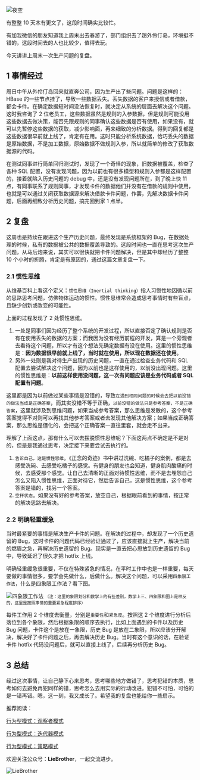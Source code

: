 
![夜空](http://www.liebrother.com/upload/ffffaf460e7a4b67a62473a08d6f75f0_0053_01.jpg) 

有整整 10 天木有更文了，这段时间确实比较忙。

有加我微信的朋友知道我上周末出去春游了，部门组织去了趟外伶仃岛，环境挺不错的，这段时间去的人也比较少，值得去玩。

今天讲讲上周末一次生产问题的复盘。

## 1 事情经过
周日中午从外伶仃岛回来就直奔公司，因为生产出了些问题。问题是这样的：HBase 的一些节点挂了，导致一些数据丢失。丢失数据的客户来授信或者借款，都会卡件。在确定数据短时间没法恢复时，就决定从系统的层面去解决这个问题。这时我咨询了 2 位老员工，这些数据虽然是规则的入参数据，但是规则可能没用这些数据去做决策，能否先跟规则的同事确认这些数据是否有使用，如果没有，就可以先暂停这些数据的获取，减少影响面，再来细致的分析数据。得到的回复都是这些数据很早前就上线了，肯定有在用。这时只能分析系统数据，恰巧丢失的数据是原始数据，不是加工数据，原始数据不做规则入参，所以就简单的修改了获取数据源的代码。

在测试同事进行简单回归测试时，发现了一个奇怪的现象，旧数据被覆盖，检查了各种 SQL 配置，没有发现问题，因为以前也有很多模型和规则入参都是这样配置的，接着就陷入历史问题的 debug 中，还是没有发现问题所在，到了晚上快 11 点，有同事联系了规则同事，才发现卡件的数据他们并没有在借款的规则中使用，也就是可以通过关闭获取数据源来解决借款卡件问题，作罢，先解决数据卡件问题，后面再细致分析历史问题，搞完回到家 1 点半。

## 2 复盘
这周也是持续在跟进这个生产历史问题，最终发现是系统框架的 Bug，在数据处理的时候，私有的数据被公共的数据覆盖导致的。这段时间也一直在思考这次生产问题，从马后炮来说，其实可以很快就把卡件问题解决，但是其中却经历了整整 10 个小时的折腾，肯定是有原因的，通过这篇文章复盘一下。

### 2.1 惯性思维
从维基百科上看这个定义：`惯性思维（Inertial thinking）`指人习惯性地因循以前的思路思考问题，仿佛物体运动的惯性。惯性思维常会造成思考事情时有些盲点，且缺少创新或改变的可能性。

上面的过程发现了 2 处惯性思维。
1. 一处是同事们因为经历了整个系统的开发过程，所以直接否定了确认规则是否有在使用丢失的数据的方案；而我因为没有经历前程的开发，算是一个旁观者去看待这个问题，所以才有这个想法先确定数据有没在使用。这里的惯性思维是：**因为数据很早前就上线了，当时就在使用，所以现在数据还在使用**。
2. 另外一处则是我对待生产出现的历史问题，一直在通过检查业务代码和 SQL 配置去尝试解决这个问题，因为以前也是这样使用的，以前没出现问题。这里的惯性思维是：**以前这样使用没问题，这一次有问题应该是业务代码或者 SQL 配置有问题**。

这里都是因为以前做过某些事情是没错的，导致`在遇到相同问题的时候会去把以前没错的做法当成是正确答案`，而其实没错不等于正确，`以前没错的做法只是参考答案，不是正确答案`，这里就涉及到思维问题，如果当成参考答案，那么思维是发散的，这个参考答案觉得不对则可以再找其他参考答案或者去发现其他解决方案；如果当成正确答案，那么思维是僵化的，会把这个正确答案一直往里套，就会走不出来。

理解了上面这点，那有什么可以去摆脱惯性思维呢？下面这两点不确定是不是对的，但是是我通过思考，决定接下来要尝试去执行的。
1. `告诉自己，这是惯性思维`。《正念的奇迹》书中讲过洗碗、吃橘子的案例，都是去感受洗碗、去感受吃橘子的感觉。有健身的朋友也会知道，健身肌肉酸痛的时候，去感受那个感觉。让自己去清晰的正面对待惯性思维，而不是去埋怨自己怎么又陷入惯性思维，正面对待它，然后告诉自己，这是惯性思维，这个参考答案是错的，找另一个答案。
2. `空杯状态`。如果没有好的参考答案，放空自己，根据眼前看到的事情，按正常的解决思路去解决。

### 2.2 明确轻重缓急
当时最紧要的事情是解决生产卡件的问题。在解决的过程中，却发现了一个历史遗留的 Bug，这时卡件的问题代码已经验证通过了，应该直接就上生产，解决当前的燃眉之急，再解决历史遗留的 Bug。现实是一直去把心思放到历史遗留的 Bug 中，导致延迟了很久才把 hotfix 上线。

明确轻重缓急很重要，不仅在特殊紧急的情况，在平时工作中也是一样重要，每天要做的事情很多，要学会先做什么，后做什么。解决这个问题，可以采用`四象限工作法`，什么是四象限工作法？看下图。

![四象限工作法](http://www.liebrother.com/upload/87297ad089c941e2826039fae3812682_.jpg) 
<span style="font-size:0.8em;">（注：这里的象限划分和数学上的有些差别，数学上三、四象限和图上是相反的，这里是按照事情的重要紧急程度排序）</span>

每件工作用 2 个维度去衡量，分别是`重要性`和`紧急度`。按照这 2 个维度进行分析后落位到各个象限，然后根据象限的顺序去执行，比如上面遇到的卡件以及历史 Bug 问题，卡件这个是放在一象限，历史 Bug 是放在二象限，所以应该分开解决，解决好了卡件问题之后，再去解决历史 Bug。当时有这个意识的话，在验证卡件 hotfix 代码没问题后，就可以直接上线了，后续再分析历史 Bug。

## 3 总结
经过这次事情，让自己静下心来思考，思考哪些地方做错了，思考犯错的本质，思考如何去避免再犯同样的错，思考怎么去用实际的行动改进。犯错不可怕，可怕的是一错再错。嗯，这一刻，我又成长了。希望我的复盘也能给你一些启示。


推荐阅读：

[行为型模式：观察者模式](https://mp.weixin.qq.com/s/1DqPjUZNT5UuRrZwl5QjqQ)

[行为型模式：迭代器模式](https://mp.weixin.qq.com/s/ItQUqfzzXw4387PVK0ib_g)

[行为型模式：策略模式](https://mp.weixin.qq.com/s/jaejRfi4zAtnMEL8Bf0avg)

欢迎关注公众号：**LieBrother**，一起交流进步。

![LieBrother](http://www.liebrother.com/upload/c50a23a8826d45a7b66b3be24c89205e_.jpg)